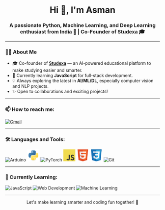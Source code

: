<h1 align="center">Hi 👋, I'm Asman</h1>
<h3 align="center">A passionate Python, Machine Learning, and Deep Learning enthusiast from India 🚀 | Co-Founder of Studexa 🎓</h3>

---

### 👨‍💻 About Me
- 🎓 Co-founder of **[Studexa](https://www.studexa.com)** — an AI-powered educational platform to make studying easier and smarter.
- 🧠 Currently learning **JavaScript** for full-stack development.
- 💡 Always exploring the latest in **AI/ML/DL**, especially computer vision and NLP projects.
- ✨ Open to collaborations and exciting projects!

---

### 📫 How to reach me:
[![Gmail](https://img.shields.io/badge/Gmail-asmanabu60@gmail.com-red?logo=gmail&logoColor=white)](mailto:asmanabu60@gmail.com)

---

### 🛠️ Languages and Tools:
<p align="left">
  <img src="https://cdn.worldvectorlogo.com/logos/arduino-1.svg" alt="Arduino" width="40" height="40"/>
  <img src="https://raw.githubusercontent.com/devicons/devicon/master/icons/python/python-original.svg" alt="Python" width="40" height="40"/>
  <img src="https://www.vectorlogo.zone/logos/pytorch/pytorch-icon.svg" alt="PyTorch" width="40" height="40"/>
  <img src="https://raw.githubusercontent.com/devicons/devicon/master/icons/javascript/javascript-original.svg" alt="JavaScript" width="40" height="40"/>
  <img src="https://raw.githubusercontent.com/devicons/devicon/master/icons/html5/html5-original.svg" alt="HTML5" width="40" height="40"/>
  <img src="https://raw.githubusercontent.com/devicons/devicon/master/icons/css3/css3-original.svg" alt="CSS3" width="40" height="40"/>
  <img src="https://cdn.worldvectorlogo.com/logos/git-icon.svg" alt="Git" width="40" height="40"/>
</p>

---

### 🚀 Currently Learning:
![JavaScript](https://img.shields.io/badge/-JavaScript-black?style=flat-square&logo=javascript)
![Web Development](https://img.shields.io/badge/-Web%20Development-orange?style=flat-square&logo=html5)
![Machine Learning](https://img.shields.io/badge/-Machine%20Learning-blueviolet?style=flat-square&logo=pytorch)

---

<p align="center">Let's make learning smarter and coding fun together! 🚀</p>
